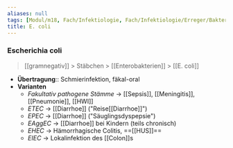 ```yaml
---
aliases: null
tags: [Modul/m18, Fach/Infektiologie, Fach/Infektiologie/Erreger/Bakterien]
title: E. coli
---
```

### Escherichia coli
> [[gramnegativ]] > Stäbchen > [[Enterobakterien]] > [[E. coli]]
- **Übertragung**:: Schmierinfektion, fäkal-oral
- **Varianten**
	- *Fakultativ pathogene Stämme* → [[Sepsis]], [[Meningitis]], [[Pneumonie]], [[HWI]]
	- *ETEC* → [[Diarrhoe]] ("Reise[[Diarrhoe]]")
	- *EPEC* → [[Diarrhoe]] ("Säuglingsdyspepsie")
	- *EAggEC* → [[Diarrhoe]] bei Kindern (teils chronisch)
	- *EHEC* → Hämorrhagische Colitis, ==[[HUS]]==
	- *EIEC* → Lokalinfektion des [[Colon]]s